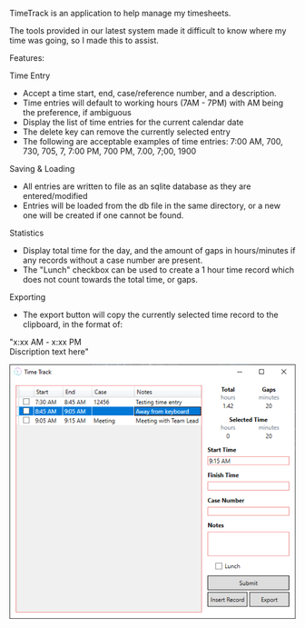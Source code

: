 TimeTrack is an application to help manage my timesheets. 

The tools provided in our latest system made it difficult to know where my time was going, so I made this to assist.

Features:  

Time Entry
- Accept a time start, end, case/reference number, and a description. 
- Time entries will default to working hours (7AM - 7PM) with AM being the preference, if ambiguous
- Display the list of time entries for the current calendar date
- The delete key can remove the currently selected entry
- The following are acceptable examples of time entries:
7:00 AM, 700, 730, 705, 7, 7:00 PM, 700 PM, 7.00, 7;00, 1900

Saving & Loading
- All entries are written to file as an sqlite database as they are entered/modified
- Entries will be loaded from the db file in the same directory, or a new one will be created if one cannot be found. 

Statistics
- Display total time for the day, and the amount of gaps in hours/minutes if any records without a case number are present.
- The "Lunch" checkbox can be used to create a 1 hour time record which does not count towards the total time, or gaps.

Exporting
- The export button will copy the currently selected time record to the clipboard, in the format of:

"x:xx AM - x:xx PM  
Discription text here"

![Screenshot](/Resources/Screenshot.png?raw=true)
